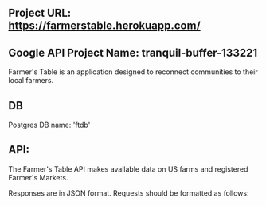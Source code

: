 ## Project URL: https://farmerstable.herokuapp.com/
## Google API Project Name: tranquil-buffer-133221

Farmer's Table is an application designed to reconnect communities to their local farmers.

## DB
Postgres DB name: 'ftdb'

## API:
The Farmer's Table API makes available data on US farms and registered Farmer's Markets.

Responses are in JSON format.
Requests should be formatted as follows:
<!-- TODO provide API interface-->
